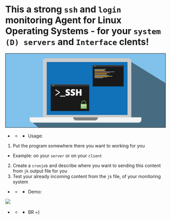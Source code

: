 # This a strong `ssh` and `login`  monitoring Agent for Linux Operating Systems -  for your `system (D) servers` and `Interface` clents!

![](https://github.com/nu11secur1ty/Perl/blob/master/Showing_last_ssh_logins/wall/sshsec.png)

- - - Usage:
1. Put the program somewhere there you want to working for you
- Example: on your `server` or on your `client`
2. Create a `cronjob` and describe where you want to sending this content from `jk` output file for you
3. Test your already incoming content from the `jk` file, of your monitoring system

- - - Demo:

![](https://github.com/nu11secur1ty/Perl/blob/master/Showing_last_ssh_logins/wall/agent.gif)

- - - BR =)
